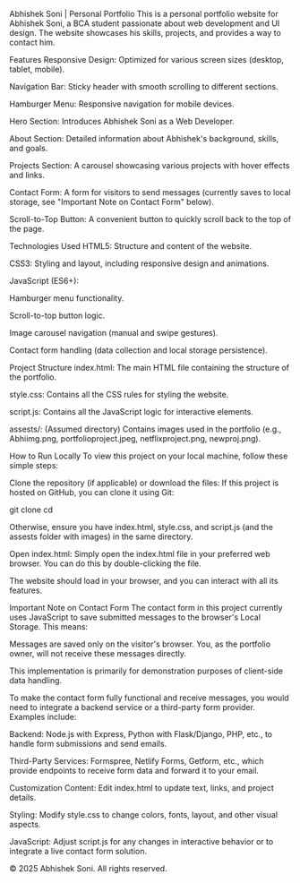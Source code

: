 Abhishek Soni | Personal Portfolio
This is a personal portfolio website for Abhishek Soni, a BCA student passionate about web development and UI design. The website showcases his skills, projects, and provides a way to contact him.

Features
Responsive Design: Optimized for various screen sizes (desktop, tablet, mobile).

Navigation Bar: Sticky header with smooth scrolling to different sections.

Hamburger Menu: Responsive navigation for mobile devices.

Hero Section: Introduces Abhishek Soni as a Web Developer.

About Section: Detailed information about Abhishek's background, skills, and goals.

Projects Section: A carousel showcasing various projects with hover effects and links.

Contact Form: A form for visitors to send messages (currently saves to local storage, see "Important Note on Contact Form" below).

Scroll-to-Top Button: A convenient button to quickly scroll back to the top of the page.

Technologies Used
HTML5: Structure and content of the website.

CSS3: Styling and layout, including responsive design and animations.

JavaScript (ES6+):

Hamburger menu functionality.

Scroll-to-top button logic.

Image carousel navigation (manual and swipe gestures).

Contact form handling (data collection and local storage persistence).

Project Structure
index.html: The main HTML file containing the structure of the portfolio.

style.css: Contains all the CSS rules for styling the website.

script.js: Contains all the JavaScript logic for interactive elements.

assests/: (Assumed directory) Contains images used in the portfolio (e.g., Abhiimg.png, portfolioproject.jpeg, netflixproject.png, newproj.png).

How to Run Locally
To view this project on your local machine, follow these simple steps:

Clone the repository (if applicable) or download the files:
If this project is hosted on GitHub, you can clone it using Git:

git clone <repository-url>
cd <repository-name>

Otherwise, ensure you have index.html, style.css, and script.js (and the assests folder with images) in the same directory.

Open index.html:
Simply open the index.html file in your preferred web browser. You can do this by double-clicking the file.

The website should load in your browser, and you can interact with all its features.

Important Note on Contact Form
The contact form in this project currently uses JavaScript to save submitted messages to the browser's Local Storage. This means:

Messages are saved only on the visitor's browser. You, as the portfolio owner, will not receive these messages directly.

This implementation is primarily for demonstration purposes of client-side data handling.

To make the contact form fully functional and receive messages, you would need to integrate a backend service or a third-party form provider. Examples include:

Backend: Node.js with Express, Python with Flask/Django, PHP, etc., to handle form submissions and send emails.

Third-Party Services: Formspree, Netlify Forms, Getform, etc., which provide endpoints to receive form data and forward it to your email.

Customization
Content: Edit index.html to update text, links, and project details.

Styling: Modify style.css to change colors, fonts, layout, and other visual aspects.

JavaScript: Adjust script.js for any changes in interactive behavior or to integrate a live contact form solution.

© 2025 Abhishek Soni. All rights reserved.

